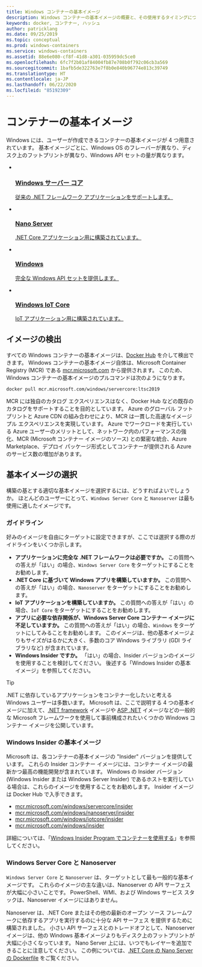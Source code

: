 ```yaml
---
title: Windows コンテナーの基本イメージ
description: Windows コンテナーの基本イメージの概要と、その使用するタイミングについて説明します。
keywords: docker, コンテナー, ハッシュ
author: patricklang
ms.date: 09/25/2019
ms.topic: conceptual
ms.prod: windows-containers
ms.service: windows-containers
ms.assetid: 88e6e080-cf8f-41d8-a301-035959dc5ce0
ms.openlocfilehash: 6fc7f2b01af84004fb87e708b0f792c06cb3a569
ms.sourcegitcommit: 1bafb5de322763e7f8b0e840b96774e813c39749
ms.translationtype: HT
ms.contentlocale: ja-JP
ms.lasthandoff: 06/22/2020
ms.locfileid: "85192309"
---
```

# <a name="container-base-images"></a>コンテナーの基本イメージ

Windows には、ユーザーが作成できるコンテナーの基本イメージが 4 つ用意されています。 基本イメージごとに、Windows OS のフレーバーが異なり、ディスク上のフットプリントが異なり、Windows API セットの量が異なります。

<ul class="columns is-multiline has-margin-left-none has-margin-bottom-none has-padding-top-medium">
    <li class="column is-one-quarter has-padding-top-small-mobile has-padding-bottom-small">
        <a class="is-undecorated is-full-height is-block"
            href="https://hub.docker.com/_/microsoft-windows-servercore" data-linktype="external">
            <article class="card has-outline-hover is-relative is-full-height has-padding-none">
                    <div class="cardImageOuter bgdAccent1 has-padding-top-large has-padding-bottom-large has-padding-left-large has-padding-right-large">
                        <div class="cardImage centered has-padding-top-large has-padding-bottom-large has-padding-left-large has-padding-right-large">
                            <img src="media/Microsoft_logo.svg" alt="" data-linktype="relative-path">
                        </div>
                    </div>
                <div class="card-content has-text-overflow-ellipsis has-padding-top-small">
                    <div class="has-padding-bottom-none">
                        <h3 class="is-size-4 has-margin-top-none has-margin-bottom-none has-text-primary">Windows サーバー コア</h3>
                    </div>
                    <div class="is-size-7 has-margin-top-small has-line-height-reset">
                        <p>従来の .NET フレームワーク アプリケーションをサポートします。</p>
                    </div>
                </div>
            </article>
        </a>
    </li>
    <li class="column is-one-quarter has-padding-top-small-mobile has-padding-bottom-small">
        <a class="is-undecorated is-full-height is-block"
            href="https://hub.docker.com/_/microsoft-windows-nanoserver" data-linktype="external">
            <article class="card has-outline-hover is-relative is-full-height has-padding-none">
                    <div class="cardImageOuter bgdAccent1 has-padding-top-large has-padding-bottom-large has-padding-left-large has-padding-right-large">
                        <div class="cardImage centered has-padding-top-large has-padding-bottom-large has-padding-left-large has-padding-right-large">
                            <img src="media/Microsoft_logo.svg" alt="" data-linktype="relative-path">
                        </div>
                    </div>
                <div class="card-content has-text-overflow-ellipsis has-padding-top-small">
                    <div class="has-padding-bottom-none">
                        <h3 class="is-size-4 has-margin-top-none has-margin-bottom-none has-text-primary">Nano Server</h3>
                    </div>
                    <div class="is-size-7 has-margin-top-small has-line-height-reset">
                        <p>.NET Core アプリケーション用に構築されています。</p>
                    </div>
                </div>
            </article>
        </a>
    </li>
    <li class="column is-one-quarter has-padding-top-small-mobile has-padding-bottom-small">
        <a class="is-undecorated is-full-height is-block"
            href="https://hub.docker.com/_/microsoft-windows" data-linktype="external">
            <article class="card has-outline-hover is-relative is-full-height has-padding-none">
                    <div class="cardImageOuter bgdAccent1 has-padding-top-large has-padding-bottom-large has-padding-left-large has-padding-right-large">
                        <div class="cardImage centered has-padding-top-large has-padding-bottom-large has-padding-left-large has-padding-right-large">
                            <img src="media/Microsoft_logo.svg" alt="" data-linktype="relative-path">
                        </div>
                    </div>
                <div class="card-content has-text-overflow-ellipsis has-padding-top-small">
                    <div class="has-padding-bottom-none">
                        <h3 class="is-size-4 has-margin-top-none has-margin-bottom-none has-text-primary">Windows</h3>
                    </div>
                    <div class="is-size-7 has-margin-top-small has-line-height-reset">
                        <p>完全な Windows API セットを提供します。</p>
                    </div>
                </div>
            </article>
        </a>
    </li>
    <li class="column is-one-quarter has-padding-top-small-mobile has-padding-bottom-small">
        <a class="is-undecorated is-full-height is-block"
            href="https://hub.docker.com/_/microsoft-windows-iotcore" data-linktype="external">
            <article class="card has-outline-hover is-relative is-full-height has-padding-none">
                    <div class="cardImageOuter bgdAccent1 has-padding-top-large has-padding-bottom-large has-padding-left-large has-padding-right-large">
                        <div class="cardImage centered has-padding-top-large has-padding-bottom-large has-padding-left-large has-padding-right-large">
                            <img src="media/Microsoft_logo.svg" alt="" data-linktype="relative-path">
                        </div>
                    </div>
                <div class="card-content has-text-overflow-ellipsis has-padding-top-small">
                    <div class="has-padding-bottom-none">
                        <h3 class="is-size-4 has-margin-top-none has-margin-bottom-none has-text-primary">Windows IoT Core</h3>
                    </div>
                    <div class="is-size-7 has-margin-top-small has-line-height-reset">
                        <p>IoT アプリケーション用に構築されています。</p>
                    </div>
                </div>
            </article>
        </a>
    </li>
</ul>

## <a name="image-discovery"></a>イメージの検出

すべての Windows コンテナーの基本イメージは、[Docker Hub](https://hub.docker.com/_/microsoft-windows-base-os-images) を介して検出できます。 Windows コンテナーの基本イメージ自体は、Microsoft Container Registry (MCR) である [mcr.microsoft.com](https://azure.microsoft.com/services/container-registry/) から提供されます。 このため、Windows コンテナーの基本イメージのプルコマンドは次のようになります。

```code
docker pull mcr.microsoft.com/windows/servercore:ltsc2019
```

MCR には独自のカタログ エクスペリエンスはなく、Docker Hub などの既存のカタログをサポートすることを目的としています。 Azure のグローバル フットプリントと Azure CDN の組み合わせにより、MCR は一貫した高速なイメージ プル エクスペリエンスを実現しています。 Azure でワークロードを実行している Azure ユーザーのメリットとして、ネットワーク内のパフォーマンスの強化、MCR (Microsoft コンテナー イメージのソース) との緊密な統合、Azure Marketplace、デプロイ パッケージ形式としてコンテナーが提供される Azure のサービス数の増加があります。

## <a name="choosing-a-base-image"></a>基本イメージの選択

構築の基とする適切な基本イメージを選択するには、どうすればよいでしょうか。 ほとんどのユーザーにとって、`Windows Server Core` と `Nanoserver` は最も使用に適したイメージです。

### <a name="guidelines"></a>ガイドライン

 好みのイメージを自由にターゲットに設定できますが、ここでは選択する際のガイドラインをいくつか示します。

- **アプリケーションに完全な .NET フレームワークは必要ですか。** この質問への答えが「はい」の場合、`Windows Server Core` をターゲットにすることをお勧めします。
- **.NET Core に基づいて Windows アプリを構築していますか。** この質問への答えが「はい」の場合、`Nanoserver` をターゲットにすることをお勧めします。
- **IoT アプリケーションを構築していますか。** この質問への答えが「はい」の場合、`IoT Core` をターゲットにすることをお勧めします。
- **アプリに必要な依存関係が、Windows Server Core コンテナー イメージに不足していますか。** この質問への答えが「はい」の場合、`Windows` をターゲットにしてみることをお勧めします。 このイメージは、他の基本イメージよりもサイズがはるかに大きく、多数のコア Windows ライブラリ (GDI ライブラリなど) が含まれています。
- **Windows Insider ですか。** 「はい」の場合、Insider バージョンのイメージを使用することを検討してください。 後述する「Windows Insider の基本イメージ」を参照してください。

> [!TIP]
> .NET に依存しているアプリケーションをコンテナー化したいと考える Windows ユーザーは多数います。 Microsoft は、ここで説明する 4 つの基本イメージに加えて、[.NET framework](https://hub.docker.com/_/microsoft-dotnet-framework) イメージや [ASP .NET](https://hub.docker.com/_/microsoft-dotnet-framework-aspnet/) イメージなどの一般的な Microsoft フレームワークを使用して事前構成されたいくつかの Windows コンテナー イメージを公開しています。

### <a name="base-images-for-windows-insiders"></a>Windows Insider の基本イメージ

Microsoft は、各コンテナーの基本イメージの "Insider" バージョンを提供しています。 これらの Insider コンテナー イメージには、コンテナー イメージの最新かつ最高の機能開発が含まれています。 Windows の Insider バージョン (Windows Insider または Windows Server Insider) であるホストを実行している場合は、これらのイメージを使用することをお勧めします。 Insider イメージは Docker Hub で入手できます。

- [mcr.microsoft.com/windows/servercore/insider](https://hub.docker.com/_/microsoft-windows-servercore-insider)
- [mcr.microsoft.com/windows/nanoserver/insider](https://hub.docker.com/_/microsoft-windows-nanoserver-insider)
- [mcr.microsoft.com/windows/iotcore/insider](https://hub.docker.com/_/microsoft-windows-iotcore-insider)
- [mcr.microsoft.com/windows/insider](https://hub.docker.com/_/microsoft-windows-insider)

詳細については、「[Windows Insider Program でコンテナーを使用する](../deploy-containers/insider-overview.md)」を参照してください。

### <a name="windows-server-core-vs-nanoserver"></a>Windows Server Core と Nanoserver

`Windows Server Core` と `Nanoserver` は、ターゲットとして最も一般的な基本イメージです。 これらのイメージの主な違いは、Nanoserver の API サーフェスが大幅に小さいことです。 PowerShell、WMI、および Windows サービス スタックは、Nanoserver イメージにはありません。

Nanoserver は、.NET Core またはその他の最新のオープン ソース フレームワークに依存するアプリを実行するのに十分な API サーフェス を提供するために構築されました。 小さい API サーフェスとのトレードオフとして、Nanoserver イメージは、他の Windows 基本イメージよりもディスク上のフットプリントが大幅に小さくなっています。 Nano Server 上には、いつでもレイヤーを追加できることに注意してください。 この例については、[.NET Core の Nano Server の Dockerfile](https://github.com/dotnet/dotnet-docker/blob/master/2.1/sdk/nanoserver-1909/amd64/Dockerfile) をご覧ください。
